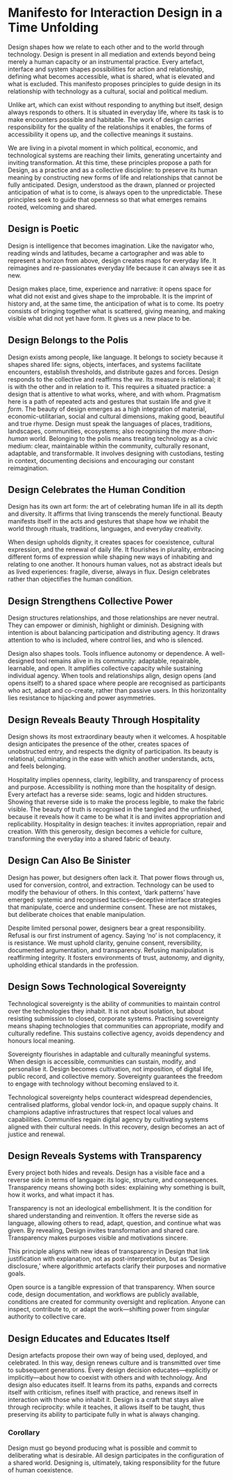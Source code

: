 # Manifesto for Interaction Design in a Time Unfolding

Design shapes how we relate to each other and to the world through technology. Design is present in all mediation and extends beyond being merely a human capacity or an instrumental practice. Every artefact, interface and system shapes possibilities for action and relationship, defining what becomes accessible, what is shared, what is elevated and what is excluded. This manifesto proposes principles to guide design in its relationship with technology as a cultural, social and political medium.

Unlike art, which can exist without responding to anything but itself, design always responds to others. It is situated in everyday life, where its task is to make encounters possible and habitable. The work of design carries responsibility for the quality of the relationships it enables, the forms of accessibility it opens up, and the collective meanings it sustains.

We are living in a pivotal moment in which political, economic, and technological systems are reaching their limits, generating uncertainty and inviting transformation. At this time, these principles propose a path for Design, as a practice and as a collective discipline: to preserve its human meaning by constructing new forms of life and relationships that cannot be fully anticipated. Design, understood as the drawn, planned or projected anticipation of what is to come, is always open to the unpredictable. These principles seek to guide that openness so that what emerges remains rooted, welcoming and shared.

## Design is Poetic

Design is intelligence that becomes imagination. Like the navigator who, reading winds and latitudes, became a cartographer and was able to represent a horizon from above, design creates maps for everyday life. It reimagines and re-passionates everyday life because it can always see it as new.

Design makes place, time, experience and narrative: it opens space for what did not exist and gives shape to the improbable. It is the imprint of history and, at the same time, the anticipation of what is to come. Its poetry consists of bringing together what is scattered, giving meaning, and making visible what did not yet have form. It gives us a new place to be.

## Design Belongs to the Polis

Design exists among people, like language. It belongs to society because it shapes shared life: signs, objects, interfaces, and systems facilitate encounters, establish thresholds, and distribute gazes and forces. Design responds to the collective and reaffirms the *we*. Its measure is relational; it is with the other and in relation to it. This requires a situated practice: a design that is attentive to what works, where, and with whom. Pragmatism here is a path of repeated acts and gestures that sustain life and give it *form*. The beauty of design emerges as a high integration of material, economic-utilitarian, social and cultural dimensions, making good, beautiful and true rhyme. Design must speak the languages of places, traditions, landscapes, communities, ecosystems; also recognising the *more-than-human* world. Belonging to the polis means treating technology as a civic medium: clear, maintainable within the community, culturally resonant, adaptable, and transformable. It involves designing with custodians, testing in context, documenting decisions and encouraging our constant reimagination.

## Design Celebrates the Human Condition

Design has its own art form: the art of celebrating human life in all its depth and diversity. It affirms that living transcends the merely functional. Beauty manifests itself in the acts and gestures that shape how we inhabit the world through rituals, traditions, languages, and everyday creativity.

When design upholds dignity, it creates spaces for coexistence, cultural expression, and the renewal of daily life. It flourishes in plurality, embracing different forms of expression while shaping new ways of inhabiting and relating to one another. It honours human values, not as abstract ideals but as lived experiences: fragile, diverse, always in flux. Design celebrates rather than objectifies the human condition.

## Design Strengthens Collective Power

Design structures relationships, and those relationships are never neutral. They can empower or diminish, highlight or diminish. Designing with intention is about balancing participation and distributing agency. It draws attention to who is included, where control lies, and who is silenced.

Design also shapes tools. Tools influence autonomy or dependence. A well-designed tool remains alive in its community: adaptable, repairable, learnable, and open. It amplifies collective capacity while sustaining individual agency. When tools and relationships align, design opens (and opens itself) to a shared space where people are recognised as participants who act, adapt and co-create, rather than passive users. In this horizontality lies resistance to hijacking and power asymmetries.


## Design Reveals Beauty Through Hospitality

Design shows its most extraordinary beauty when it welcomes. A hospitable design anticipates the presence of the other, creates spaces of unobstructed entry, and respects the dignity of participation. Its beauty is relational, culminating in the ease with which another understands, acts, and feels belonging.

Hospitality implies openness, clarity, legibility, and transparency of process and purpose. Accessibility is nothing more than the hospitality of design. Every artefact has a reverse side: seams, logic and hidden structures. Showing that reverse side is to make the process legible, to make the fabric visible. The beauty of truth is recognised in the tangled and the unfinished, because it reveals how it came to be what it is and invites appropriation and replicability. Hospitality in design teaches: it invites appropriation, repair and creation. With this generosity, design becomes a vehicle for culture, transforming the everyday into a shared fabric of beauty.

## Design Can Also Be Sinister

Design has power, but designers often lack it. That power flows through us, used for conversion, control, and extraction. Technology can be used to modify the behaviour of others. In this context, ‘dark patterns’ have emerged: systemic and recognised tactics—deceptive interface strategies that manipulate, coerce and undermine consent. These are not mistakes, but deliberate choices that enable manipulation.

Despite limited personal power, designers bear a great responsibility. Refusal is our first instrument of agency. Saying ‘no’ is not complacency, it is resistance. We must uphold clarity, genuine consent, reversibility, documented argumentation, and transparency. Refusing manipulation is reaffirming integrity. It fosters environments of trust, autonomy, and dignity, upholding ethical standards in the profession.

## Design Sows Technological Sovereignty

Technological sovereignty is the ability of communities to maintain control over the technologies they inhabit. It is not about isolation, but about resisting submission to closed, corporate systems. Practising sovereignty means shaping technologies that communities can appropriate, modify and culturally redefine. This sustains collective agency, avoids dependency and honours local meaning.

Sovereignty flourishes in adaptable and culturally meaningful systems. When design is accessible, communities can sustain, modify, and personalise it. Design becomes cultivation, not imposition, of digital life, public record, and collective memory. Sovereignty guarantees the freedom to engage with technology without becoming enslaved to it.

Technological sovereignty helps counteract widespread dependencies, centralised platforms, global vendor lock-in, and opaque supply chains. It champions adaptive infrastructures that respect local values and capabilities. Communities regain digital agency by cultivating systems aligned with their cultural needs. In this recovery, design becomes an act of justice and renewal.

## Design Reveals Systems with Transparency

Every project both hides and reveals. Design has a visible face and a reverse side in terms of language: its logic, structure, and consequences. Transparency means showing both sides: explaining why something is built, how it works, and what impact it has.

Transparency is not an ideological embellishment. It is the condition for shared understanding and reinvention. It offers the reverse side as language, allowing others to read, adapt, question, and continue what was given. By revealing, Design invites transformation and shared care. Transparency makes purposes visible and motivations sincere.

This principle aligns with new ideas of transparency in Design that link justification with explanation, not as post-interpretation, but as ‘Design disclosure,’ where algorithmic artefacts clarify their purposes and normative goals.

Open source is a tangible expression of that transparency. When source code, design documentation, and workflows are publicly available, conditions are created for community oversight and replication. Anyone can inspect, contribute to, or adapt the work—shifting power from singular authority to collective care.

## Design Educates and Educates Itself

Design artefacts propose their own way of being used, deployed, and celebrated. In this way, design renews culture and is transmitted over time to subsequent generations. Every design decision educates—explicitly or implicitly—about how to coexist with others and with technology. And design also educates itself. It learns from its paths, expands and corrects itself with criticism, refines itself with practice, and renews itself in interaction with those who inhabit it. Design is a craft that stays alive through reciprocity: while it teaches, it allows itself to be taught, thus preserving its ability to participate fully in what is always changing.

### Corollary

Design must go beyond producing what is possible and commit to deliberating what is desirable. All design participates in the configuration of a shared world. Designing is, ultimately, taking responsibility for the future of human coexistence.


